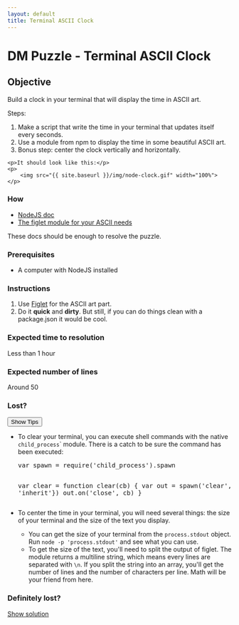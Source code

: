 ```yaml
---
layout: default
title: Terminal ASCII Clock
---
```

<h1>DM Puzzle - Terminal ASCII Clock</h1>

<h2>Objective</h2>

<div>
    <p>Build a clock in your terminal that will display the time in ASCII art.</p>
    <p>Steps:</p>
    <ol>
        <li>Make a script that write the time in your terminal that updates itself every seconds.</li>
        <li>Use a module from npm to display the time in some beautiful ASCII art.</li>
        <li>Bonus step: center the clock vertically and horizontally.</li>
    </ol>

    <p>It should look like this:</p>
    <p>
        <img src="{{ site.baseurl }}/img/node-clock.gif" width="100%">
    </p>
</div>

<h3>How</h3>
<div>
    <ul>
        <li><a target="_blank" href="http://nodejs.org/api/">NodeJS doc</a></li>
        <li><a target="_blank" href="https://www.npmjs.com/package/figlet">The figlet module for your ASCII needs</a></li>
    </ul>
    <p>These docs should be enough to resolve the puzzle. </p>
</div>

<h3>Prerequisites</h3>

<div>
    <ul>
        <li>A computer with NodeJS installed</li>
    </ul>
</div>

<h3>Instructions</h3>

<div>
    <ol>
        <li>Use <a href="https://www.npmjs.com/package/figlet">Figlet</a> for the ASCII art part.</li>
        <li>Do it <strong>quick</strong> and <strong>dirty</strong>. But still, if you can do things clean with a package.json it would be cool.</li>
    </ol>
</div>

<h3>Expected time to resolution</h3>
<div>
    <p>Less than 1 hour</p>
</div>

<h3>Expected number of lines</h3>
<div>
    <p>Around 50</p>
</div>

<h3>Lost?</h3>
<div>
    <button class="show-tips" id="show-tips">Show Tips</button>
    <div id="tips">
        <ul>
            <li>
                <p>To clear your terminal, you can execute shell commands with the native <code>child_process</code>` module. There is a catch to be sure the command has been executed:</p>
                <pre>var spawn = require('child_process').spawn

var clear = function clear(cb) {
  var out = spawn('clear', [], {stdio: 'inherit'})
  out.on('close', cb)
}</pre>
            </li>
            <li>
                <p>To center the time in your terminal, you will need several things: the size of your terminal and the size of the text you display.</p>
                <ul>
                    <li>You can get the size of your terminal from the <code>process.stdout</code> object. Run <code>node -p 'process.stdout'</code> and see what you can use.</li>
                    <li>To get the size of the text, you'll need to split the output of figlet. The module returns a multiline string, which means every lines are separated with <code>\n</code>. If you split the string into an array, you'll get the number of lines and the number of characters per line. Math will be your friend from here.</li>
                </ul>
            </li>
        </ul>
    </div>
</div>

<h3>Definitely lost?</h3>
<div>
    <p><a target="_blank" href="https://github.com/dailymotion/puzzles/blob/romain-berger/node-clock/index.js">Show solution</a></p>
</div>
</div>
